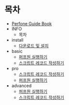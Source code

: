 # 목차
* [Perfone Guide Book](README.md)
* INFO
  * 목차
* install
  * [다운로드 및 설치](../install/setup.md)
* basic
  * [퍼프원 실행하기](../basic/start_perfone.md)
  * [스크립트 레코드 작성하기](../basic/script_record.md)
* pro
  * [스크립트 레코드 작성하기](../pro/undefined-1.md)
  * [퍼프원 실행하기](../pro/undefined.md)
* advanced
  * [퍼프원 실행하기](../advanced/undefined.md)
  * [스크립트 레코드 작성하기](../advanced/undefined-1.md)

